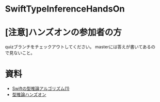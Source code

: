 # SwiftTypeInferenceHandsOn

# [注意]ハンズオンの参加者の方

quizブランチをチェックアウトしてください。
masterには答えが書いてあるので見ないこと。

# 資料

- [Swiftの型推論アルゴリズム(1)](https://speakerdeck.com/omochi/swiftfalsexing-tui-lun-arugorizumu-1)
- [型推論ハンズオン](https://speakerdeck.com/omochi/xing-tui-lun-hanzuon)

